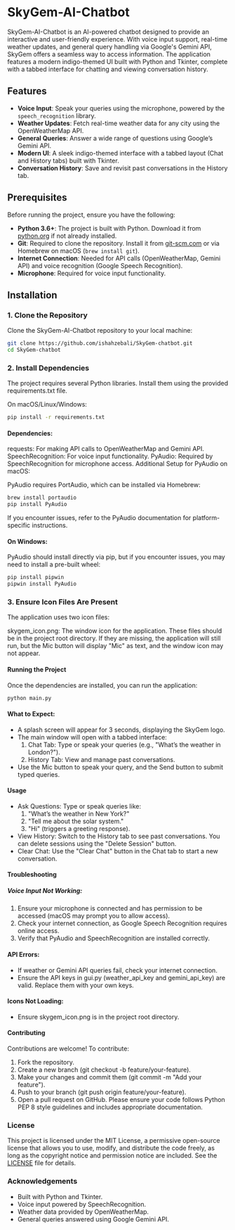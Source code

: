 # SkyGem-AI-Chatbot

SkyGem-AI-Chatbot is an AI-powered chatbot designed to provide an interactive and user-friendly experience. With voice input support, real-time weather updates, and general query handling via Google's Gemini API, SkyGem offers a seamless way to access information. The application features a modern indigo-themed UI built with Python and Tkinter, complete with a tabbed interface for chatting and viewing conversation history.

## Features

- **Voice Input**: Speak your queries using the microphone, powered by the `speech_recognition` library.
- **Weather Updates**: Fetch real-time weather data for any city using the OpenWeatherMap API.
- **General Queries**: Answer a wide range of questions using Google’s Gemini API.
- **Modern UI**: A sleek indigo-themed interface with a tabbed layout (Chat and History tabs) built with Tkinter.
- **Conversation History**: Save and revisit past conversations in the History tab.

## Prerequisites

Before running the project, ensure you have the following:

- **Python 3.6+**: The project is built with Python. Download it from [python.org](https://www.python.org/downloads/) if not already installed.
- **Git**: Required to clone the repository. Install it from [git-scm.com](https://git-scm.com/downloads) or via Homebrew on macOS (`brew install git`).
- **Internet Connection**: Needed for API calls (OpenWeatherMap, Gemini API) and voice recognition (Google Speech Recognition).
- **Microphone**: Required for voice input functionality.

## Installation

### 1. Clone the Repository

Clone the SkyGem-AI-Chatbot repository to your local machine:

```bash
git clone https://github.com/ishahzebali/SkyGem-chatbot.git
cd SkyGem-chatbot
```
### 2. Install Dependencies
The project requires several Python libraries. Install them using the provided requirements.txt file.

On macOS/Linux/Windows:

```bash
pip install -r requirements.txt
```
#### Dependencies:

requests: For making API calls to OpenWeatherMap and Gemini API.
SpeechRecognition: For voice input functionality.
PyAudio: Required by SpeechRecognition for microphone access.
Additional Setup for PyAudio on macOS:

PyAudio requires PortAudio, which can be installed via Homebrew:

```bash
brew install portaudio
pip install PyAudio
```
If you encounter issues, refer to the PyAudio documentation for platform-specific instructions.

#### On Windows:

PyAudio should install directly via pip, but if you encounter issues, you may need to install a pre-built wheel:

```bash
pip install pipwin
pipwin install PyAudio
```

### 3. Ensure Icon Files Are Present
The application uses two icon files:

skygem_icon.png: The window icon for the application.
These files should be in the project root directory. If they are missing, the application will still run, but the Mic button will display "Mic" as text, and the window icon may not appear.

#### Running the Project
Once the dependencies are installed, you can run the application:

```bash
python main.py
```
#### What to Expect:
- A splash screen will appear for 3 seconds, displaying the SkyGem logo.
- The main window will open with a tabbed interface:
  1. Chat Tab: Type or speak your queries (e.g., "What’s the weather in London?").
  2. History Tab: View and manage past conversations.
- Use the Mic button to speak your query, and the Send button to submit typed queries.

#### Usage
- Ask Questions: Type or speak queries like:
  1. "What’s the weather in New York?"
  2. "Tell me about the solar system."
  3. "Hi" (triggers a greeting response).
- View History: Switch to the History tab to see past conversations. You can delete sessions using the "Delete Session" button.
- Clear Chat: Use the "Clear Chat" button in the Chat tab to start a new conversation.


#### Troubleshooting
##### Voice Input Not Working:
  1. Ensure your microphone is connected and has permission to be accessed (macOS may prompt you to allow access).
  2. Check your internet connection, as Google Speech Recognition requires online access.
  3. Verify that PyAudio and SpeechRecognition are installed correctly.


#### API Errors:
- If weather or Gemini API queries fail, check your internet connection.
- Ensure the API keys in gui.py (weather_api_key and gemini_api_key) are valid. Replace them with your own keys.


#### Icons Not Loading:
- Ensure skygem_icon.png is in the project root directory.


#### Contributing
Contributions are welcome! To contribute:

1. Fork the repository.
2. Create a new branch (git checkout -b feature/your-feature).
3. Make your changes and commit them (git commit -m "Add your feature").
4. Push to your branch (git push origin feature/your-feature).
5. Open a pull request on GitHub.
Please ensure your code follows Python PEP 8 style guidelines and includes appropriate documentation.

### License
This project is licensed under the MIT License, a permissive open-source license that allows you to use, modify, and distribute the code freely, as long as the copyright notice and permission notice are included. See the [LICENSE](LICENSE) file for details.

### Acknowledgements
- Built with Python and Tkinter.
- Voice input powered by SpeechRecognition.
- Weather data provided by OpenWeatherMap.
- General queries answered using Google Gemini API.
